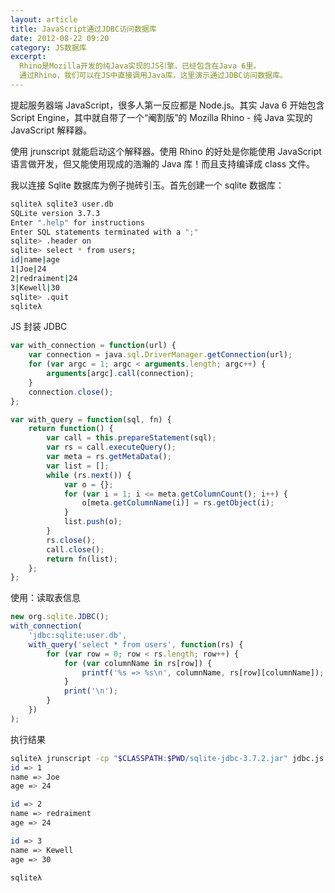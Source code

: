 ```yaml
---
layout: article
title: JavaScript通过JDBC访问数据库
date: 2012-08-22 09:20
category: JS数据库
excerpt:
  Rhino是Mozilla开发的纯Java实现的JS引擎，已经包含在Java 6里。
  通过Rhino，我们可以在JS中直接调用Java库，这里演示通过JDBC访问数据库。
---
```


提起服务器端 JavaScript，很多人第一反应都是 Node.js。其实 Java 6 开始包含 Script Engine，其中就自带了一个“阉割版”的 Mozilla Rhino - 纯 Java 实现的 JavaScript 解释器。

使用 jrunscript 就能启动这个解释器。使用 Rhino 的好处是你能使用 JavaScript 语言做开发，但又能使用现成的浩瀚的 Java 库！而且支持编译成 class 文件。

我以连接 Sqlite 数据库为例子抛砖引玉。首先创建一个 sqlite 数据库：

```bash
sqliteλ sqlite3 user.db
SQLite version 3.7.3
Enter ".help" for instructions
Enter SQL statements terminated with a ";"
sqlite> .header on
sqlite> select * from users;
id|name|age
1|Joe|24
2|redraiment|24
3|Kewell|30
sqlite> .quit
sqliteλ
```

JS 封装 JDBC

```javascript
var with_connection = function(url) {
    var connection = java.sql.DriverManager.getConnection(url);
    for (var argc = 1; argc < arguments.length; argc++) {
        arguments[argc].call(connection);
    }
    connection.close();
};

var with_query = function(sql, fn) {
    return function() {
        var call = this.prepareStatement(sql);
        var rs = call.executeQuery();
        var meta = rs.getMetaData();
        var list = [];
        while (rs.next()) {
            var o = {};
            for (var i = 1; i <= meta.getColumnCount(); i++) {
                o[meta.getColumnName(i)] = rs.getObject(i);
            }
            list.push(o);
        }
        rs.close();
        call.close();
        return fn(list);
    };
};
```

使用：读取表信息

```javascript
new org.sqlite.JDBC();
with_connection(
    'jdbc:sqlite:user.db',
    with_query('select * from users', function(rs) {
        for (var row = 0; row < rs.length; row++) {
            for (var columnName in rs[row]) {
                printf('%s => %s\n', columnName, rs[row][columnName]);
            }
            print('\n');
        }
    })
);
```

执行结果

```bash
sqliteλ jrunscript -cp "$CLASSPATH:$PWD/sqlite-jdbc-3.7.2.jar" jdbc.js 
id => 1
name => Joe
age => 24

id => 2
name => redraiment
age => 24

id => 3
name => Kewell
age => 30

sqliteλ
```